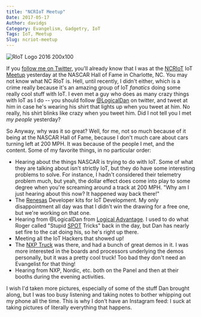 ```yaml
---
title: "NCRIoT Meetup"
Date: 2017-05-17
Author: davidgs
Category: Evangelism, Gadgetry, IoT
Tags: IoT, Meetup
Slug: ncriot-meetup
---
```


![RIoT Logo 2016 200x100](https://davidgs.com/wp-content/uploads/2017/05/RIoT-Logo-2016-200x100.png "RIoT-Logo-2016-200x100.png")

If you [follow me on Twitter](https://twitter.com/davidgsIoT), you'll already know that I was at the [NCRIoT](http://www.ncriot.org) IoT [Meetup](https://www.meetup.com/NC-RIoT-Regional-Internet-of-Things/) yesterday at the NASCAR Hall of Fame in Charlotte, NC. You may not know what NC RIoT is. Hell, until recently, I didn't either, which is a crime really because it's an amazing group of IoT *fanatics* doing some really cool stuff with IoT. I even met a guy who does as many crazy things with IoT as I do -- you should follow [@LogicalDan](https://twitter.com/LogicalDan) on twitter, and tweet at him in case he's wearing his shirt that lights up when you tweet at him. No really, his shirt blinks like crazy when you tweet him. Did I not tell you I met *my people* yesterday? 

So Anyway, why was it so great? Well, for me, not so much because of it being at the NASCAR Hall of Fame, because I don't much care about cars turning left at 200 MPH. It was because of the people I met, and the content. Some of my favorite things, in no particular order:

- Hearing about the things NASCAR is trying to do with IoT. Some of what they are talking about isn't strictly IoT, but they do have some interesting problems to solve. For instance, I hadn't considered their telemetry problem much, but yeah, the dollar effect does come into play to some degree when you're screaming around a track at 200 MPH. "Why am I just hearing about this now? It happened way back there!"
- The [Renesas](http://renesas.com/) Developer kits for IoT Development. My only disappointment all day was that I didn't win the drawing for a free one, but we're working on that one. 
- Hearing from @LogicalDan from [Logical Advantage](http://logicaladvantage.com). I used to do what Roger called "Stupid [SPOT](http://sunspotdev.org/) Tricks" back in the day, but Dan has nearly set fire to the cat doing his, so he's right up there. 
- Meeting all the IoT Hackers that showed up! 
- The [NXP Truck](http://iot.nxp.com) was there, and had a bunch of great demos in it. I was more interested in the boards and processors underlying the demos personally, but it was a pretty cool truck! Too bad they don't need an Evangelist for that thing!
- Hearing from NXP, Nordic, etc. both on the Panel and then at their booths during the evening activities.

I wish I'd taken more pictures, especially of some of the stuff Dan brought along, but I was too busy listening and taking notes to bother whipping out my phone all the time. This is why I don't have an Instagram feed: I suck at taking pictures of literally everything that happens. 

</p>
